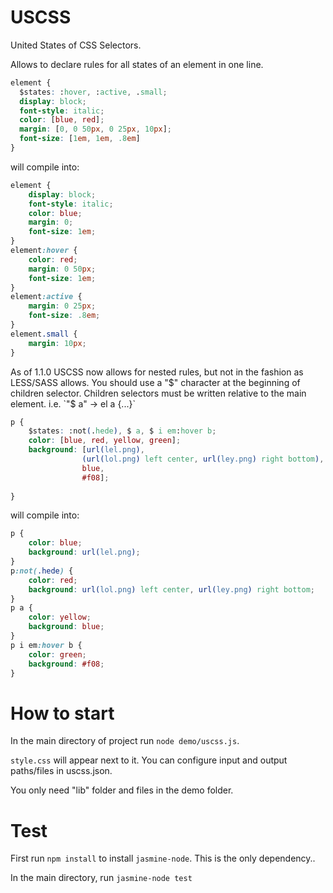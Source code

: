 USCSS
=====

United States of CSS Selectors.

Allows to declare rules for all states of an element in one line.

```css
element {
  $states: :hover, :active, .small;
  display: block;
  font-style: italic;
  color: [blue, red];
  margin: [0, 0 50px, 0 25px, 10px];
  font-size: [1em, 1em, .8em]
}
```

will compile into:

```css
element {
    display: block;
    font-style: italic;
	color: blue;
	margin: 0;
	font-size: 1em;
}
element:hover {
	color: red;
	margin: 0 50px;
	font-size: 1em;
}
element:active {
	margin: 0 25px;
	font-size: .8em;
}
element.small {
	margin: 10px;
}
```

As of 1.1.0 USCSS now allows for nested rules, but not in the fashion as LESS/SASS allows. You should use a "$" character at the beginning of children selector. Children selectors must be written relative to the main element. i.e. `"$ a" -> el a {...}`

```css
p {
    $states: :not(.hede), $ a, $ i em:hover b;
    color: [blue, red, yellow, green];
    background: [url(lel.png),
                (url(lol.png) left center, url(ley.png) right bottom),
                blue,
                #f08];
    
}
```

will compile into:

```css
p {
	color: blue;
	background: url(lel.png);
}
p:not(.hede) {
	color: red;
	background: url(lol.png) left center, url(ley.png) right bottom;
}
p a {
	color: yellow;
	background: blue;
}
p i em:hover b {
	color: green;
	background: #f08;
}
```

How to start
============

In the main directory of project run `node demo/uscss.js`.

`style.css` will appear next to it. You can configure input and output paths/files in uscss.json.

You only need "lib" folder and files in the demo folder.

Test
====

First run `npm install` to install `jasmine-node`. This is the only dependency..

In the main directory, run `jasmine-node test`